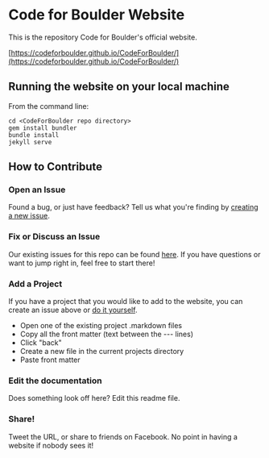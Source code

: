 # Code for Boulder Website

This is the repository Code for Boulder's official website.

[https://codeforboulder.github.io/CodeForBoulder/](https://codeforboulder.github.io/CodeForBoulder/)

## Running the website on your local machine

From the command line: 

	cd <CodeForBoulder repo directory>
	gem install bundler
	bundle install
	jekyll serve

## How to Contribute

### Open an Issue
Found a bug, or just have feedback? Tell us what you're finding by [creating a new issue](https://github.com/CodeForBoulder/CodeForBoulder/issues/new).

### Fix or Discuss an Issue
Our existing issues for this repo can be found [here](https://github.com/CodeForBoulder/CodeForBoulder/issues). If you have questions or want to jump right in, feel free to start there!

### Add a Project
If you have a project that you would like to add to the website, you can create an issue above or [do it yourself](https://github.com/CodeForBoulder/CodeForBoulder/tree/gh-pages/_current-projects).

* Open one of the existing project .markdown files
* Copy all the front matter (text between the --- lines)
* Click "back"
* Create a new file in the current projects directory
* Paste front matter

### Edit the documentation
Does something look off here? Edit this readme file.

### Share!
Tweet the URL, or share to friends on Facebook. No point in having a website if nobody sees it!
